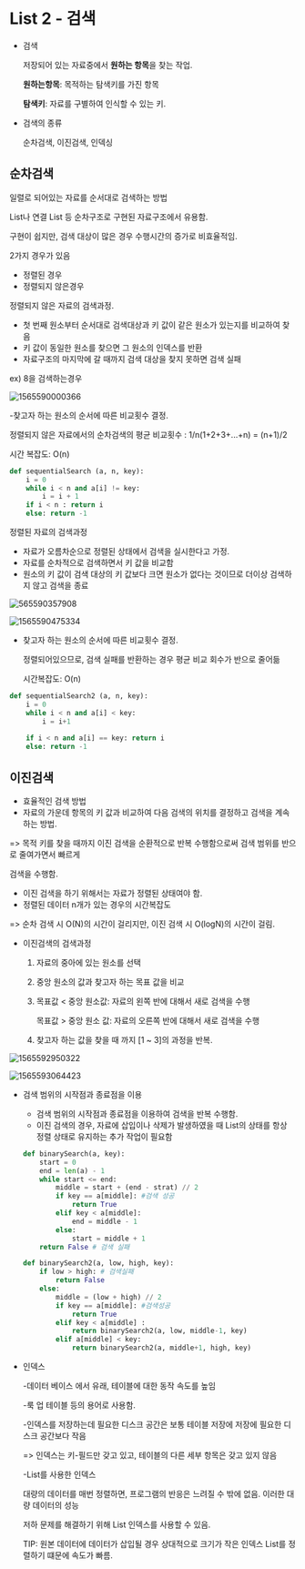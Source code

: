 #	List 2 - 검색

* 검색

  저장되어 있는 자료중에서 **원하는 항목**을 찾는 작업.

  **원하는항목**: 목적하는 탐색키를 가진 항목

  **탐색키**: 자료를 구별하여 인식할 수 있는 키.

* 검색의 종류

  순차검색, 이진검색, 인덱싱



## 순차검색

일렬로 되어있는 자료를 순서대로 검색하는 방법

List나 연결 List 등 순차구조로 구현된 자료구조에서 유용함.

구현이 쉽지만, 검색 대상이 많은 경우 수행시간의 증가로 비효율적임.

2가지 경우가 있음

- 정렬된 경우
- 정렬되지 않은경우



정렬되지 않은 자료의 검색과정.

* 첫 번째 원소부터 순서대로 검색대상과 키 값이 같은 원소가 있는지를 비교하여 찾음
* 키 값이 동일한 원소를 찾으면 그 원소의 인덱스를 반환
* 자료구조의 마지막에 갈 때까지 검색 대상을 찾지 못하면 검색 실패

ex) 8을 검색하는경우

![1565590000366](C:\Users\student\AppData\Roaming\Typora\typora-user-images\1565590000366.png)



-찾고자 하는 원소의 순서에 따른 비교횟수 결정.

정렬되지 않은 자료에서의 순차검색의 평균 비교횟수 : 1/n(1+2+3+...+n) = (n+1)/2

시간 복잡도: O(n)

```python
def sequentialSearch (a, n, key):
    i = 0
    while i < n and a[i] != key:
        i = i + 1
    if i < n : return i
    else: return -1
```



정렬된 자료의 검색과정

- 자료가 오름차순으로 정렬된 상태에서 검색을 실시한다고 가정.
- 자료를 순차적으로 검색하면서 키 값을 비교함
- 원소의 키 값이 검색 대상의 키 값보다 크면 원소가 없다는 것이므로 더이상 검색하지 않고 검색을 종료

![565590357908](C:\Users\student\AppData\Roaming\Typora\typora-user-images\1565590357908.png)

![1565590475334](C:\Users\student\AppData\Roaming\Typora\typora-user-images\1565590475334.png)



- 찾고자 하는 원소의 순서에 따른 비교횟수 결정.

  정렬되어있으므로, 검색 실패를 반환하는 경우 평균 비교 회수가 반으로 줄어듦

  시간복잡도: O(n)

```python
def sequentialSearch2 (a, n, key):
    i = 0
    while i < n and a[i] < key:
        i = i+1
        
    if i < n and a[i] == key: return i
    else: return -1
```



## 이진검색

* 효율적인 검색 방법
* 자료의 가운데 항목의 키 값과 비교하여 다음 검색의 위치를 결정하고 검색을 계속하는 방법.

=> 목적 키를 찾을 때까지 이진 검색을 순환적으로 반복 수행함으로써 검색 범위를 반으로 줄여가면서 빠르게 

검색을 수행함.

* 이진 검색을 하기 위해서는 자료가 정렬된 상태여야 함.
* 정렬된 데이터 n개가 있는 경우의 시간복잡도

=> 순차 검색 시 O(N)의 시간이 걸리지만, 이진 검색 시 O(logN)의 시간이 걸림.



* 이진검색의 검색과정

  1. 자료의 중아에 있는 원소를 선택

  2. 중앙 원소의 값과 찾고자 하는 목표 값을 비교

  3. 목표값 < 중앙 원소값: 자료의 왼쪽 반에 대해서 새로 검색을 수행

     목표값 > 중앙 원소 값: 자료의 오른쪽 반에 대해서 새로 검색을 수행

  4. 찾고자 하는 값을 찾을 때 까지 [1 ~ 3]의 과정을 반복.

![1565592950322](C:\Users\student\AppData\Roaming\Typora\typora-user-images\1565592950322.png)

![1565593064423](C:\Users\student\AppData\Roaming\Typora\typora-user-images\1565593064423.png)

* 검색 범위의 시작점과 종료점을 이용

  - 검색 범위의 시작점과 종료점을 이용하여 검색을 반복 수행함.
  - 이진 검색의 경우, 자료에 삽입이나 삭제가 발생하였을 때 List의 상태를 항상 정렬 상태로 유지하는 추가 작업이 필요함

  ```python
  def binarySearch(a, key):
      start = 0
      end = len(a) - 1
      while start <= end:
          middle = start + (end - strat) // 2
          if key == a[middle]: #검색 성공
              return True
          elif key < a[middle]:
              end = middle - 1
          else:
              start = middle + 1
      return False # 검색 실패
  ```

  ```python
  def binarySearch2(a, low, high, key):
      if low > high: # 검색실패
          return False
      else:
          middle = (low + high) // 2
          if key == a[middle]: #검색성공
              return True
          elif key < a[middle] :
              return binarySearch2(a, low, middle-1, key)
          elif a[middle] < key:
              return binarySearch2(a, middle+1, high, key)
  ```



* 인덱스

  -데이터 베이스 에서 유래, 테이블에 대한 동작 속도를 높임

  -룩 업 테이블 등의 용어로 사용함.

  -인덱스를 저장하는데 필요한 디스크 공간은 보통 테이블 저장에 저장에 필요한 디스크 공간보다 작음

  => 인덱스는 키-필드만 갖고 있고, 테이블의 다른 세부 항목은 갖고 있지 않음

  -List를 사용한 인덱스

  대량의 데이터를 매번 정렬하면, 프로그램의 반응은 느려질 수 밖에 없음. 이러한 대량 데이터의 성능

  저하 문제를 해결하기 위해 List 인덱스를 사용할 수 있음.

  TIP: 원본 데이터에 데이터가 삽입될 경우 상대적으로 크기가 작은 인덱스 List를 정렬하기 떄문에 속도가 빠름.

